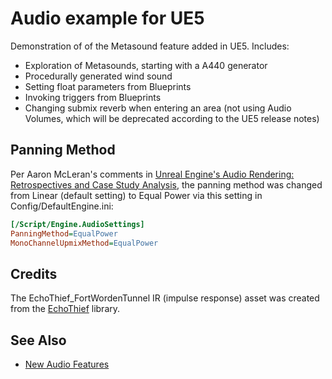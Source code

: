 # Audio example for UE5

Demonstration of of the Metasound feature added in UE5. Includes:

- Exploration of Metasounds, starting with a A440 generator
- Procedurally generated wind sound
- Setting float parameters from Blueprints
- Invoking triggers from Blueprints
- Changing submix reverb when entering an area (not using Audio Volumes, which
  will be deprecated according to the UE5 release notes)


## Panning Method
Per Aaron McLeran's comments in [Unreal Engine's Audio Rendering:
Retrospectives and Case Study Analysis](https://youtu.be/QwMAKXBTAC8?t=1178),
the panning method was changed from Linear (default setting) to Equal Power via
this setting in Config/DefaultEngine.ini:

```ini
[/Script/Engine.AudioSettings]
PanningMethod=EqualPower
MonoChannelUpmixMethod=EqualPower
```

## Credits

The EchoThief_FortWordenTunnel IR (impulse response) asset was created from the
[EchoThief](http://www.echothief.com/) library.

## See Also

- [New Audio Features](https://docs.unrealengine.com/5.0/en-US/AudioFeatures/)



